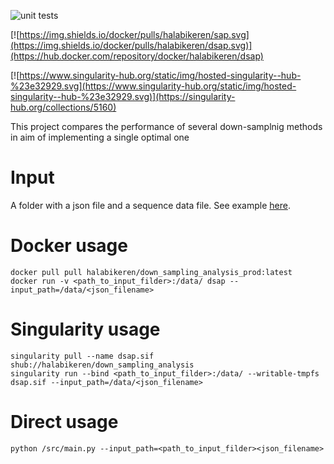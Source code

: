 ![unit tests](https://github.com/halabikeren/down_sampling_analysis/workflows/unit%20tests/badge.svg)

[![https://img.shields.io/docker/pulls/halabikeren/sap.svg](https://img.shields.io/docker/pulls/halabikeren/dsap.svg)](https://hub.docker.com/repository/docker/halabikeren/dsap)
 
[![https://www.singularity-hub.org/static/img/hosted-singularity--hub-%23e32929.svg](https://www.singularity-hub.org/static/img/hosted-singularity--hub-%23e32929.svg)](https://singularity-hub.org/collections/5160)

This project compares the performance of several down-samplnig methods in aim of implementing a single optimal one

# Input

A folder with a json file and a sequence data file. See example [here](https://github.com/halabikeren/down_sampling_analysis/tree/master/data/test).

# Docker usage
```
docker pull pull halabikeren/down_sampling_analysis_prod:latest
docker run -v <path_to_input_filder>:/data/ dsap --input_path=/data/<json_filename>
```


# Singularity usage
```
singularity pull --name dsap.sif shub://halabikeren/down_sampling_analysis
singularity run --bind <path_to_input_filder>:/data/ --writable-tmpfs dsap.sif --input_path=/data/<json_filename>
```

# Direct usage
```
python /src/main.py --input_path=<path_to_input_filder><json_filename>
```


